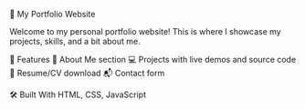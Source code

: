💼 My Portfolio Website

Welcome to my personal portfolio website!
This is where I showcase my projects, skills, and a bit about me.

📌 Features
🧑 About Me section
💻 Projects with live demos and source code
📄 Resume/CV download
📬 Contact form

🛠️ Built With
HTML, CSS, JavaScript
